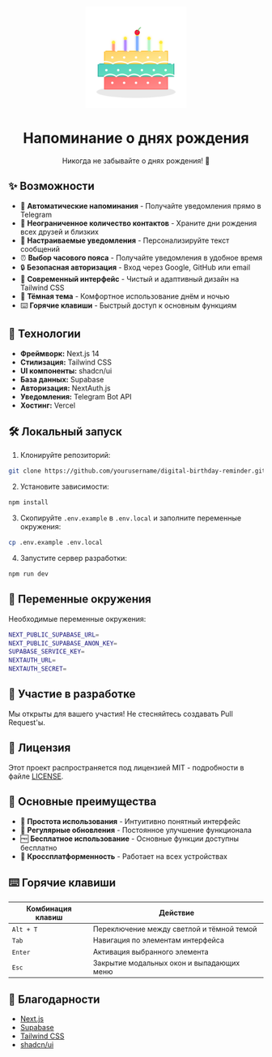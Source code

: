 
<div align="center">
  <img src="/logo.svg" alt="Digital Birthday Reminder" width="200"/>
  <h1>Напоминание о днях рождения</h1>
  <p>Никогда не забывайте о днях рождения! 🎂</p>
</div>

## ✨ Возможности

- 🎯 **Автоматические напоминания** - Получайте уведомления прямо в Telegram
- 👥 **Неограниченное количество контактов** - Храните дни рождения всех друзей и близких
- 🔔 **Настраиваемые уведомления** - Персонализируйте текст сообщений
- ⏰ **Выбор часового пояса** - Получайте уведомления в удобное время
- 🔒 **Безопасная авторизация** - Вход через Google, GitHub или email
- 🎨 **Современный интерфейс** - Чистый и адаптивный дизайн на Tailwind CSS
- 🌙 **Тёмная тема** - Комфортное использование днём и ночью
- ⌨️ **Горячие клавиши** - Быстрый доступ к основным функциям

## 🚀 Технологии

- **Фреймворк:** Next.js 14
- **Стилизация:** Tailwind CSS
- **UI компоненты:** shadcn/ui
- **База данных:** Supabase
- **Авторизация:** NextAuth.js
- **Уведомления:** Telegram Bot API
- **Хостинг:** Vercel

## 🛠️ Локальный запуск

1. Клонируйте репозиторий:
```bash
git clone https://github.com/yourusername/digital-birthday-reminder.git
```

2. Установите зависимости:
```bash
npm install
```

3. Скопируйте `.env.example` в `.env.local` и заполните переменные окружения:
```bash
cp .env.example .env.local
```

4. Запустите сервер разработки:
```bash
npm run dev
```

## 📝 Переменные окружения

Необходимые переменные окружения:

```bash
NEXT_PUBLIC_SUPABASE_URL=
NEXT_PUBLIC_SUPABASE_ANON_KEY=
SUPABASE_SERVICE_KEY=
NEXTAUTH_URL=
NEXTAUTH_SECRET=
```

## 🤝 Участие в разработке

Мы открыты для вашего участия! Не стесняйтесь создавать Pull Request'ы.

## 📄 Лицензия

Этот проект распространяется под лицензией MIT - подробности в файле [LICENSE](LICENSE).

## 🌟 Основные преимущества

- 💫 **Простота использования** - Интуитивно понятный интерфейс
- 🔄 **Регулярные обновления** - Постоянное улучшение функционала
- 🆓 **Бесплатное использование** - Основные функции доступны бесплатно
- 📱 **Кроссплатформенность** - Работает на всех устройствах

## ⌨️ Горячие клавиши

| Комбинация клавиш | Действие |
|-------------------|----------|
| `Alt + T` | Переключение между светлой и тёмной темой |
| `Tab` | Навигация по элементам интерфейса |
| `Enter` | Активация выбранного элемента |
| `Esc` | Закрытие модальных окон и выпадающих меню |

## 🙏 Благодарности

- [Next.js](https://nextjs.org/)
- [Supabase](https://supabase.com/)
- [Tailwind CSS](https://tailwindcss.com/)
- [shadcn/ui](https://ui.shadcn.com/)